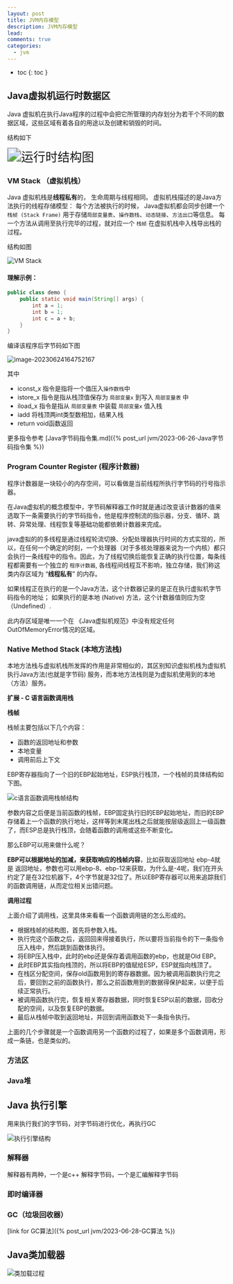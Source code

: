 ```yaml
---
layout: post
title: JVM内存模型
description: JVM内存模型
lead:
comments: true
categories:
  - jvm
---
```


- toc
{: toc }

## Java虚拟机运行时数据区

Java 虚拟机在执行Java程序的过程中会把它所管理的内存划分为若干个不同的数据区域，这些区域有着各自的用途以及创建和销毁的时间。

结构如下

<img src="/assets/images/jvm/JVM内存模型/pic_3.png" alt="运行时结构图" style="zoom: 200%;" />

### VM Stack （虚拟机栈）

Java 虚拟机栈是**线程私有**的， 生命周期与线程相同。 虚拟机栈描述的是Java方法执行的线程存储模型： 每个方法被执行的时候，
Java虚拟机都会同步创建一个 `栈帧 (Stack Frame)` 用于存储`局部变量表`、`操作数栈`、`动态链接`、`方法出口`等信息。
每一个方法从调用至执行完毕的过程，就对应一个 `栈帧` 在虚拟机栈中入栈导出栈的过程。

结构如图

![VM Stack](/assets/images/jvm/JVM内存模型/pic_1.png)

#### 理解示例：

```java
public class demo {
    public static void main(String[] args) {
        int a = 1;
        int b = 1;
        int c = a + b;
    }
}
```

编译该程序后字节码如下图

![image-20230624164752167](/assets/images/jvm/JVM内存模型/pic_2.png)

其中

- iconst_x 指令是指将一个值压入`操作数栈`中
- istore_x 指令是指从栈顶值保存为 `局部变量x` 到写入 `局部变量表` 中
- iload_x 指令是指从 `局部变量表` 中装载 `局部变量x` 值入栈
- iadd 将栈顶两int类型数相加，结果入栈
- return void函数返回

更多指令参考 [Java字节码指令集.md]({% post_url jvm/2023-06-26-Java字节码指令集 %})

### Program Counter Register (程序计数器)

程序计数器是一块较小的内存空间，可以看做是当前线程所执行字节码的行号指示器。

在Java虚拟机的概念模型中，字节码解释器工作时就是通过改变该计数器的值来选取下一条需要执行的字节码指令，他是程序控制流的指示器，分支、循环、跳转、异常处理、线程恢复等基础功能都依赖计数器来完成。

java虚拟的的多线程是通过线程轮流切换、分配处理器执行时间的方式实现的，所以，在任何一个确定的时刻，一个处理器（对于多核处理器来说为一个内核）都只会执行一条线程中的指令。因此，为了线程切换后能恢复正确的执行位置，每条线程都需要有一个独立的 `程序计数器`,
各线程间线程互不影响，独立存储，我们称这类内存区域为 “**线程私有**” 的内存。

如果线程正在执行的是一个Java方法，这个计数器记录的是正在执行虚拟机字节码指令的地址； 如果执行的是本地 (Native)
方法，这个计数器值则应为空 （Undefined）.

此内存区域是唯一一个在 《Java虚拟机规范》中没有规定任何 OutOfMemoryError情况的区域。

### Native Method Stack (本地方法栈)

本地方法栈与虚拟机栈所发挥的作用是非常相似的，其区别知识虚拟机栈为虚拟机执行Java方法(也就是字节码)
服务，而本地方法栈则是为虚拟机使用到的本地（方法）服务。

**扩展 - C 语言函数调用栈**

**栈帧**

栈帧主要包括以下几个内容：

- 函数的返回地址和参数
- 本地变量
- 调用前后上下文

EBP寄存器指向了一个旧的EBP起始地址，ESP执行栈顶，一个栈帧的具体结构如下图。

![c语言函数调用栈帧结构](/assets/images/jvm/JVM内存模型/pic_4.png)

参数内容之后便是当前函数的栈帧，EBP固定执行旧的EBP起始地址，而旧的EBP存储着上一个函数的执行地址，这样等到末尾出栈之后就能按层级返回上一级函数了，而ESP总是执行栈顶，会随着函数的调用或这些不断变化。

那么EBP可以用来做什么呢？

**EBP可以根据地址的加减，来获取响应的栈帧内容**，比如获取返回地址 ebp-4就是
返回地址，参数也可以用ebp-8、ebp-12来获取，为什么是-4呢，我们在开头约定了是在32位机器下，4个字节就是32位了。所以EBP寄存器可以用来追踪我们的函数调用链，从而定位相关出错问题。

**调用过程**

上面介绍了调用栈，这里具体来看看一个函数调用链的怎么形成的。

- 根据栈帧的结构图，首先将参数入栈。
- 执行完这个函数之后，返回回来得接着执行，所以要将当前指令的下一条指令压入栈中，然后跳到函数体执行。
- 将EBP压入栈中，此时的ebp还是保存着调用函数的ebp，也就是Old EBP。
- 此时EBP其实指向栈顶的，所以将EBP的值赋给ESP，ESP就指向栈顶了。
- 在栈区分配空间，保存old函数用到的寄存器数据。因为被调用函数执行完之后，要回到之前的函数执行，那么之前函数用到的数据得保护起来，以便于后续正常执行。
- 被调用函数执行完，恢复相关寄存器数据，同时恢复ESP以前的数据，回收分配的空间，以及恢复EBP的数据。
- 最后从栈帧中取到返回地址，并回到调用函数处下一条指令执行。

上面的几个步骤就是一个函数调用另一个函数的过程了，如果是多个函数调用，形成一条链，也是类似的。

### 方法区

### Java堆

## Java 执行引擎

用来执行我们的字节码，对字节码进行优化，再执行GC

![执行引擎结构](/assets/images/jvm/JVM内存模型/pic_5.png)

### 解释器

解释器有两种，一个是c++ 解释字节码，一个是汇编解释字节码

### 即时编译器

### GC（垃圾回收器）

[link for GC算法]({% post_url jvm/2023-06-28-GC算法 %})

## Java类加载器

![类加载过程](/assets/images/jvm/JVM内存模型/pic_6.png)